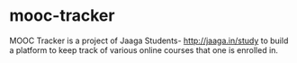 mooc-tracker
============

MOOC Tracker is a project of Jaaga Students- http://jaaga.in/study to build a platform to keep track of various online courses that one is enrolled in. 
